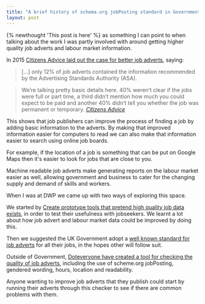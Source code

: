 ```yaml
---
title: "A brief history of schema.org jobPosting standard in Government"
layout: post
---
```


{% newthought 'This post is here' %} as something I can point to when talking about the work I was partly involved with around getting higher quality job adverts and labour market information.

In 2015 [Citizens Advice laid out the case for better job adverts](https://www.citizensadvice.org.uk/about-us/policy/policy-research-topics/work-policy-research-surveys-and-consultation-responses/work-surveys-consultation-responses/how-we-can-fix-bad-job-ads/), saying:

> […] only 12% of job adverts contained the information recommended by the Advertising Standards Authority (ASA).

> We’re talking pretty basic details here. 40% weren’t clear if the jobs were full or part time, a third didn’t mention how much you could expect to be paid and another 40% didn’t tell you whether the job was permanent or temporary.
<cite>[Citizens Advice](https://blogs.citizensadvice.org.uk/blog/job-adverts-how-getting-the-small-details-right-can-lead-to-big-successes/)</cite>


This shows that job publishers can improve the process of finding a job by adding basic information to the adverts. By making that improved information easier for computers to read we can also make that information easier to search using online job boards.

For example, if the location of a job is something that can be put on Google Maps then it's easier to look for jobs that are close to you.

Machine readable job adverts make generating reports on the labour market easier as well, allowing government and business to cater for the changing supply and demand of skills and workers.

When I was at DWP we came up with two ways of exploring this space.

We started by [Create prototype tools that pretend high quality job data exists](https://digitaldwp.blog.gov.uk/2016/02/19/learning-through-prototyping-tools-for-universal-credit-claimants/), in order to test their usefulness with jobseekers. We learnt a lot about how job advert and labour market data could be improved by doing this.

Then we suggested the UK Government adopt a [well known standard for job adverts](https://governmenttechnology.blog.gov.uk/2016/05/18/making-job-adverts-more-open/) for all their jobs, in the hopes other will follow suit.

Outside of Government, [Doteveryone have created a tool for checking the quality of job adverts](http://better-job-adverts.herokuapp.com/), including the use of scheme.org jobPosting, gendered wording, hours, location and readability.

Anyone wanting to improve job adverts that they publish could start by running their adverts through this checker to see if there are common problems with them.

